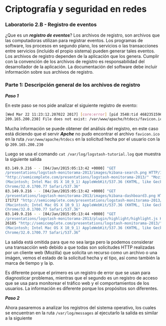 # Criptografía y seguridad en redes 
### Laboratorio 2.B - Registro de eventos

¿Que es un *__registro de eventos__*? Los archivos de registro, son archivos que las computadoras utilizan para registrar eventos. Los programas
de software, los procesos en segundo plano, los servicios o las transacciones entre servicios (incluido el propio sistema) pueden generar tales eventos. Los archivos de registro dependen de la aplicación que los
genera. Cumplir con la convención de los archivos de registro es responsabilidad del desarrollador de la aplicación. La documentación del software debe incluir información sobre sus archivos de registro.

### Parte 1: Descripción general de los archivos de registro

*__Paso 1__*

En este paso se nos pide analizar el siguiente registro de evento:

```bash
[Wed Mar 22 11:23:12.207022 2017] [core:error] [pid 3548:tid 4682351596] [client
209.165.200.230] File does not exist: /var/www/apache/htdocs/favicon.ico
```

Mucha información se puede obtener del análisis del registro, en este caso está diciendo que el servir  *__Apche__* no pudo encontrar el archivo `favicon.ico` en la ruta `/var/www/apache/htdocs` en la solicitud hecha por el usuario con la ip `209.165.200.230`

Luego se usa el comando `cat /var/log/logstash-tutorial.log` que muestra la siguiente salida 

```Bash
83.149.9.216 - - [04/Jan/2015:05:13:42 +0000] "GET
/presentations/logstash-monitorama-2013/images/kibana-search.png HTTP/1.1" 200 203023
"http://semicomplete.com/presentations/logstash-monitorama-2013/" "Mozilla/5.0
(Macintosh; Intel Mac OS X 10_9_1) AppleWebKit/537.36 (KHTML, like Gecko)
Chrome/32.0.1700.77 Safari/537.36"
83.149.9.216 - - [04/Jan/2015:05:13:42 +0000] "GET
/presentations/logstash-monitorama-2013/images/kibana-dashboard3.png HTTP/1.1" 200
171717 "http://semicomplete.com/presentations/logstash-monitorama-2013/" "Mozilla/5.0
(Macintosh; Intel Mac OS X 10_9_1) AppleWebKit/537.36 (KHTML, like Gecko)
Chrome/32.0.1700.77 Safari/537.36"
83.149.9.216 - - [04/Jan/2015:05:13:44 +0000] "GET
/presentations/logstash-monitorama-2013/plugin/highlight/highlight.js HTTP/1.1" 200
26185 "http://semicomplete.com/presentations/logstash-monitorama-2013/" "Mozilla/5.0
(Macintosh; Intel Mac OS X 10_9_1) AppleWebKit/537.36 (KHTML, like Gecko)
Chrome/32.0.1700.77 Safari/537.36”
```
La salida está omitida para que no sea larga pero la podemos considerar una transacción web debido a que todas son solicitudes HTTP realizadas por un cliente web (Mozilla) que solicita un recurso como un archivo o una imágen, vemos el estado de la solicitud hecha y el tipo, así como también la marca de tiempo y la ip.

Es diferente porque el primero es un registro de error que se usan para diagnosticar problemas, mientras que el segundo es un registro de acceso que se usa para monitorear el tráfico web y el comportamientos de los usuarios. La información es diferente porque los propósitos son diferentes.

*__Paso 2__*

Ahora pasaremos a analizar los registros del sistema operativo, los cuales se encuentran en la ruta `/var/log/messages` al ejecutarlo la salida es similar a la siguiente








